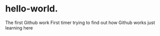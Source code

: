 # hello-world.
The first Github work
First timer trying to find out how Github works just learning here
